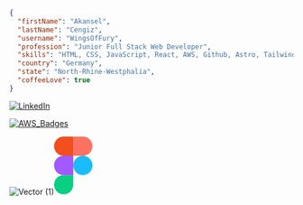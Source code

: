 

```JSON
{
  "firstName": "Akansel",
  "lastName": "Cengiz",
  "username": "WingsOfFury",
  "profession": "Junior Full Stack Web Developer",
  "skills": "HTML, CSS, JavaScript, React, AWS, Github, Astro, TailwindCSS, Cypress",
  "country": "Germany",
  "state": "North-Rhine-Westphalia",
  "coffeeLove": true
}
```



  
<a href="https://www.linkedin.com/in/akansel-cengiz-455159204" rel="nofollow"><img src="https://img.shields.io/badge/LinkedIn-0077B5?style=for-the-badge&logo=linkedin&logoColor=white" alt="LinkedIn" data-canonical-src="https://img.shields.io/badge/LinkedIn-0077B5?style=for-the-badge&logo=linkedin&logoColor=white" style="max-width: 100%;"></a>

<a href="https://www.credly.com/users/akansel-cengiz/badges" rel="nofollow"><img src="https://img.shields.io/badge/Amazon_AWS-FF9900?style=for-the-badge&logo=amazonaws&logoColor=white" alt="AWS_Badges" data-canonical-src="https://img.shields.io/badge/Amazon_AWS-FF9900?style=for-the-badge&logo=amazonaws&logoColor=white" style="max-width: 100%;"></a>




![Vector (1)](https://github.com/WingsOfFury/WingsOfFury/assets/85767977/df49264d-0d50-4f58-abb8-a6eda52c019e)<svg width="69" height="104" viewBox="0 0 69 104" fill="none" xmlns="http://www.w3.org/2000/svg">
<path d="M17.1271 103.238C21.6496 103.238 25.9869 101.443 29.1848 98.2469C32.3827 95.0513 34.1792 90.7172 34.1792 86.1979V69.158H17.1271C12.6046 69.158 8.26732 70.9533 5.06942 74.1489C1.87153 77.3445 0.0749741 81.6787 0.0749741 86.1979C0.0749741 90.7172 1.87153 95.0513 5.06942 98.2469C8.26732 101.443 12.6046 103.238 17.1271 103.238Z" fill="#0ACF83"/>
<path d="M0.0749741 52.1181C0.0749741 47.5988 1.87153 43.2646 5.06942 40.069C8.26732 36.8734 12.6046 35.0782 17.1271 35.0782H34.1792V69.158H17.1271C12.6046 69.158 8.26732 67.3627 5.06942 64.1671C1.87153 60.9715 0.0749741 56.6373 0.0749741 52.1181Z" fill="#A259FF"/>
<path d="M0.0749512 18.0383C0.0749498 13.5214 1.86968 9.18923 5.06469 5.99401C8.2597 2.79879 12.5936 1.00196 17.1137 0.998435H34.1659V35.0782L17.1271 35.0782C12.6046 35.0782 8.26729 33.283 5.0694 30.0874C1.87151 26.8918 0.0749512 22.5576 0.0749512 18.0383Z" fill="#F24E1E"/>
<path d="M34.1795 0.998413H51.2316C55.7541 0.998413 60.0914 2.79368 63.2893 5.98928C66.4871 9.18488 68.2837 13.519 68.2837 18.0383C68.2837 22.5576 66.4871 26.8917 63.2893 30.0873C60.0914 33.2829 55.7541 35.0782 51.2316 35.0782L34.1792 35.0782L34.1795 0.998413Z" fill="#FF7262"/>
<path d="M68.2837 52.1181C68.2837 56.6373 66.4871 60.9715 63.2893 64.1671C60.0914 67.3627 55.7541 69.158 51.2316 69.158C46.7091 69.158 42.3718 67.3627 39.1739 64.1671C35.976 60.9715 34.1795 56.6373 34.1795 52.1181C34.1795 47.5988 35.976 43.2646 39.1739 40.069C42.3718 36.8734 46.7091 35.0782 51.2316 35.0782C55.7541 35.0782 60.0914 36.8734 63.2893 40.069C66.4871 43.2646 68.2837 47.5988 68.2837 52.1181Z" fill="#1ABCFE"/>
</svg>


